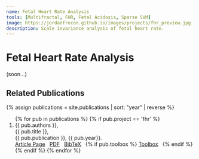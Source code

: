 ```yaml
---
name: Fetal Heart Rate Analysis
tools: [Multifractal, FHR, Fetal Acidosis, Sparse SVM]
image: https://jordanfrecon.github.io/images/projects/fhr_preview.jpg
description: Scale invariance analysis of fetal heart rate.
---
```



# Fetal Heart Rate Analysis
(soon...)



## Related Publications
{% assign publications = site.publications | sort: "year" | reverse %}

<ol>
{% for pub in publications %}
 {% if pub.project == 'fhr' %}
 <li>
 <div class="pubitem">
   <div class="pubauthors">
     {{ pub.authors }},
   </div>
   <div class="pubtitle">
     {{ pub.title }},
   </div>
   <div class="pubinfo">
     {{ pub.publication }}, {{ pub.year}}.
   </div>
 </div>
 <div class="publinks">
   <a href="{{pub.url}}"><i class="fas fa-link"></i> Article Page</a>&nbsp;&nbsp;
   <a href="/download/{{ pub.slug}}.pdf"><i class="far fa-file-pdf"></i> PDF</a>&nbsp;&nbsp;
   <a href="/download/{{ pub.slug}}.bib"><i class="fas fa-quote-left"></i> BibTeX</a>&nbsp;&nbsp;
   {% if pub.toolbox %}
   <a href="{{ pub.toolbox }}"><i class="fab fa-github"></i> Toolbox</a>&nbsp;&nbsp;
   {% endif %}
 </div>
 </li>
 {% endif %}
{% endfor %}
</ol>


